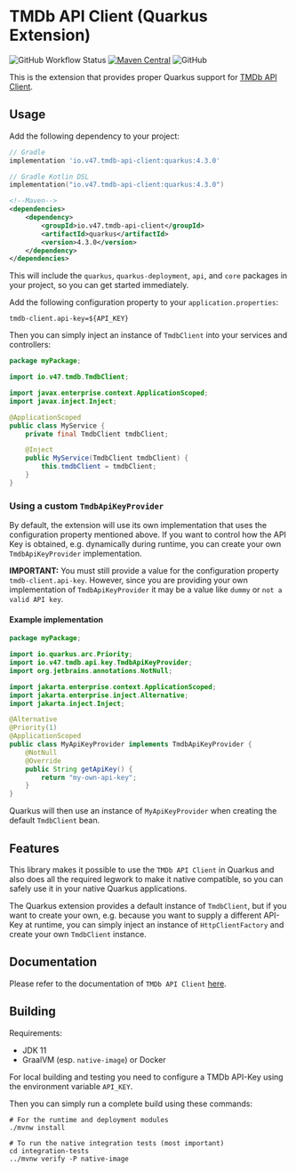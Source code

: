 # TMDb API Client (Quarkus Extension)

![GitHub Workflow Status](https://img.shields.io/github/actions/workflow/status/v47-io/tmdb-api-client-quarkus/build.yml?branch=main)
[![Maven Central](https://img.shields.io/maven-central/v/io.v47.tmdb-api-client/quarkus)](https://search.maven.org/artifact/io.v47.tmdb-api-client/quarkus)
![GitHub](https://img.shields.io/github/license/v47-io/tmdb-api-client-quarkus)

This is the extension that provides proper Quarkus support for [TMDb API Client][tmdb-api-client].

[tmdb-api-client]: https://github.com/v47-io/tmdb-api-client

## Usage

Add the following dependency to your project:

```groovy
// Gradle
implementation 'io.v47.tmdb-api-client:quarkus:4.3.0'
```

```kotlin
// Gradle Kotlin DSL
implementation("io.v47.tmdb-api-client:quarkus:4.3.0")
```

```xml
<!--Maven-->
<dependencies>
    <dependency>
        <groupId>io.v47.tmdb-api-client</groupId>
        <artifactId>quarkus</artifactId>
        <version>4.3.0</version>
    </dependency>
</dependencies>
```

This will include the `quarkus`, `quarkus-deployment`, `api`, and `core` packages in your project,
so you can get started immediately.

Add the following configuration property to your `application.properties`:

```properties
tmdb-client.api-key=${API_KEY}
```

Then you can simply inject an instance of `TmdbClient` into your services and controllers:

```java
package myPackage;

import io.v47.tmdb.TmdbClient;

import javax.enterprise.context.ApplicationScoped;
import javax.inject.Inject;

@ApplicationScoped
public class MyService {
    private final TmdbClient tmdbClient;

    @Inject
    public MyService(TmdbClient tmdbClient) {
        this.tmdbClient = tmdbClient;
    }
}
```

### Using a custom `TmdbApiKeyProvider`

By default, the extension will use its own implementation that uses the configuration property
mentioned above. If you want to control how the API Key is obtained, e.g. dynamically during
runtime, you can create your own `TmdbApiKeyProvider` implementation.

__IMPORTANT:__ You must still provide a value for the configuration property `tmdb-client.api-key`.
However, since you are providing your own implementation of `TmdbApiKeyProvider` it may be a value
like `dummy` or `not a valid API key`.

#### Example implementation

```java
package myPackage;

import io.quarkus.arc.Priority;
import io.v47.tmdb.api.key.TmdbApiKeyProvider;
import org.jetbrains.annotations.NotNull;

import jakarta.enterprise.context.ApplicationScoped;
import jakarta.enterprise.inject.Alternative;
import jakarta.inject.Inject;

@Alternative
@Priority(1)
@ApplicationScoped
public class MyApiKeyProvider implements TmdbApiKeyProvider {
    @NotNull
    @Override
    public String getApiKey() {
        return "my-own-api-key";
    }
}
```

Quarkus will then use an instance of `MyApiKeyProvider` when creating the default `TmdbClient` bean.

## Features

This library makes it possible to use the `TMDb API Client` in Quarkus and also does all the
required legwork to make it native compatible, so you can safely use it in your native Quarkus
applications.

The Quarkus extension provides a default instance of `TmdbClient`, but if you want to create your
own, e.g. because you want to supply a different API-Key at runtime, you can simply inject an
instance of `HttpClientFactory` and create your own `TmdbClient` instance.

## Documentation

Please refer to the documentation of `TMDb API Client` [here][tmdb-api-client-docs].

[tmdb-api-client-docs]: https://v47-io.github.io/tmdb-api-client/

## Building

Requirements:

- JDK 11
- GraalVM (esp. `native-image`) or Docker

For local building and testing you need to configure a TMDb API-Key using the environment variable
`API_KEY`.

Then you can simply run a complete build using these commands:

```shell
# For the runtime and deployment modules
./mvnw install

# To run the native integration tests (most important)
cd integration-tests
../mvnw verify -P native-image
```
